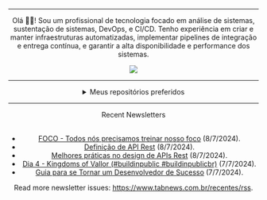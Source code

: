 <div align="center">
<hr>
<p>Olá 👋🏾! Sou um profissional de tecnologia focado em análise de sistemas, sustentação de sistemas, DevOps, e CI/CD. Tenho experiência em criar e manter infraestruturas automatizadas, implementar pipelines de integração e entrega contínua, e garantir a alta disponibilidade e performance dos sistemas.</p>
  <img src="https://media.giphy.com/media/yAGIvCiwPJn5C/giphy.gif">
<hr>
  <details>
  <summary>Meus repositórios preferidos</summary>
  <br />
  Alguns dos meus melhores repositórios:
  <br />
<br />
  <ul><li><a href=https://github.com/KubeNerd/aluratube target="_blank" rel="noopener noreferrer">KubeNerd/aluratube</a> (<b>0</b> ✨ and <b>0</b> 🍴): Aluratube - Desenvolvido durante a imersão React da Alura no final de 2022</li><li><a href=https://github.com/KubeNerd/nlw-ia target="_blank" rel="noopener noreferrer">KubeNerd/nlw-ia</a> (<b>0</b> ✨ and <b>0</b> 🍴): Projeto desenvolvido durante a NLW IA - Usando a API da OPENAI</li>
<li>More coming soon :).</li>
</ul>
  </details>
  <hr/>
    <summary>Recent Newsletters</summary>
  <br />
  <ul>
    <li><a href=https://www.tabnews.com.br/juninhopo/foco-todos-nos-precisamos-treinar-nosso-foco target="_blank" rel="noopener noreferrer">FOCO - Todos nós precisamos treinar nosso foco</a> (8/7/2024).</li><li><a href=https://www.tabnews.com.br/Kvojps/definicao-de-api-rest target="_blank" rel="noopener noreferrer">Definição de API Rest</a> (8/7/2024).</li><li><a href=https://www.tabnews.com.br/Kvojps/melhores-praticas-no-design-de-apis-rest target="_blank" rel="noopener noreferrer">Melhores práticas no design de APIs Rest</a> (8/7/2024).</li><li><a href=https://www.tabnews.com.br/joaosilvadev/dia-4-kingdoms-of-vallor-buildinpublic-buildinpublicbr target="_blank" rel="noopener noreferrer">Dia 4 - Kingdoms of Vallor (#buildinpublic #buildinpublicbr)</a> (7/7/2024).</li><li><a href=https://www.tabnews.com.br/jaksonxavier/guia-para-se-tornar-um-desenvolvedor-de-sucesso target="_blank" rel="noopener noreferrer">Guia para se Tornar um Desenvolvedor de Sucesso</a> (7/7/2024).</li>
  </ul>
<p>Read more newsletter issues: <a href="https://www.tabnews.com.br/recentes/rss">https://www.tabnews.com.br/recentes/rss</a>.</p>
  </details>
